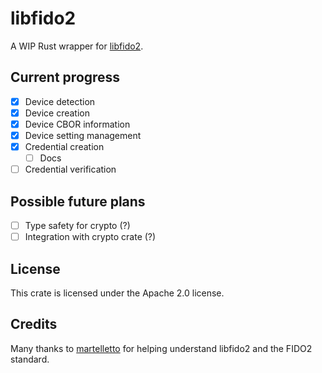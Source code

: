 # libfido2

A WIP Rust wrapper for [libfido2](https://github.com/Yubico/libfido2).

## Current progress

- [x] Device detection
- [x] Device creation
- [x] Device CBOR information
- [x] Device setting management
- [x] Credential creation
  - [ ] Docs
- [ ] Credential verification

## Possible future plans
- [ ] Type safety for crypto (?)
- [ ] Integration with crypto crate (?)

## License

This crate is licensed under the Apache 2.0 license.

## Credits

Many thanks to [martelletto](https://github.com/martelletto) for helping understand libfido2 and the FIDO2 standard.
